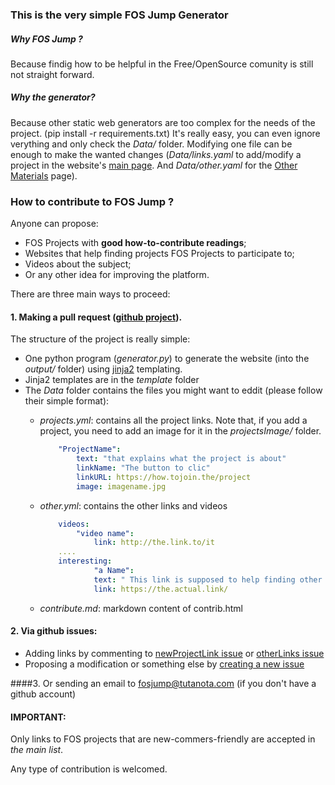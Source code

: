 ### This is the very simple **FOS Jump** Generator

##### Why *FOS Jump* ?
Because findig how to be helpful in the Free/OpenSource comunity is still not straight forward.


##### Why the generator? 
Because other static web generators are too complex for the needs of the project. (pip install -r requirements.txt)
It's really easy, you can even ignore verything and only check the *Data/* folder. 
Modifying one file can be enough to make the wanted changes (*Data/links.yaml* to add/modify a project in the website's [main page](https://fosjump.github.io/). And *Data/other.yaml* for the [Other Materials](https://fosjump.github.io/other.html) page).

### How to contribute to **FOS Jump** ?

Anyone can propose:

* FOS Projects with **good how-to-contribute readings**;
* Websites that help finding projects FOS Projects to participate to;
* Videos about the subject;
* Or any other idea for improving the platform.

There are three main ways to proceed:

#### 1. Making a pull request ([github project]()).
The structure of the project is really simple:
* One python program (*generator.py*) to generate the website (into the *output/* folder) using [jinja2](http://jinja.pocoo.org/) templating. 
* Jinja2 templates are in the *template* folder
* The *Data* folder contains the files you might want to eddit (please follow their simple format):
	* *projects.yml*: contains all the project links. Note that, if you add a project, you need to add an image for it in the *projectsImage/* folder.

		```yaml
			"ProjectName":
			    text: "that explains what the project is about"
			    linkName: "The button to clic"
			    linkURL: https://how.tojoin.the/project
			    image: imagename.jpg
		```	

	* *other.yml*: contains the other links and videos

		```yaml
			videos:
				"video name":
					link: http://the.link.to/it
			....
			interesting:
	    			"a Name": 
					text: " This link is supposed to help finding other Open Source projects to contribute to"
					link: https://the.actual.link/

		```
	* *contribute.md*: markdown content of contrib.html
		


#### 2. Via github issues: 
* Adding links by commenting to [newProjectLink issue](https://github.com/fosjump/fosjump/issues/2) or [otherLinks issue](https://github.com/fosjump/fosjump/issues/1)
* Proposing a modification or something else by [creating a new issue](https://github.com/fosjump/fosjump/issues)

####3. Or sending an email to fosjump@tutanota.com (if you don't have a github account)


#### **IMPORTANT**: 
Only links to FOS projects that are new-commers-friendly are accepted in *the main list*. 

Any type of contribution is welcomed.

